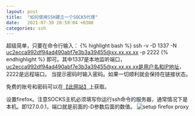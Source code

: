 ```yaml
---
layout: post
title:  "如何使用SSH建立一个SOCK5代理"
date:   2021-07-30 20:59:04 +0300
categories: ssh
---
```

超级简单，只要在命令行输入：
{% highlight bash %}
ssh -v -D 1337 -N uc2ecca992df94ad490abf7e3b3a39455@xx.xx.xx.xx -p 2222
{% endhighlight %}
即可。其中1337是本地监听端口，uc2ecca992df94ad490abf7e3b3a39455@xx.xx.xx.xx是用户名和IP地址， 2222是远程端口。
当提示密码时输入密码。如果一切顺利就会保持在链接状态。

免费的账号和密码可以在[【此网站】][resp-me]上获取。

设置firefox。注意SOCKS主机必须填写你运行ssh命令的服务器，通常情况下是本机。即127.0.0.1，端口就是前面的-D参数后面的数值。
![setup firefox proxy](/assets/images/firefox-config.png)



[resp-me]: https://resp.me
